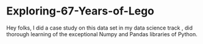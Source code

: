 # Exploring-67-Years-of-Lego
Hey folks, I did a case study on this data set in my data science track , did thorough learning of the exceptional Numpy and Pandas libraries of Python.
